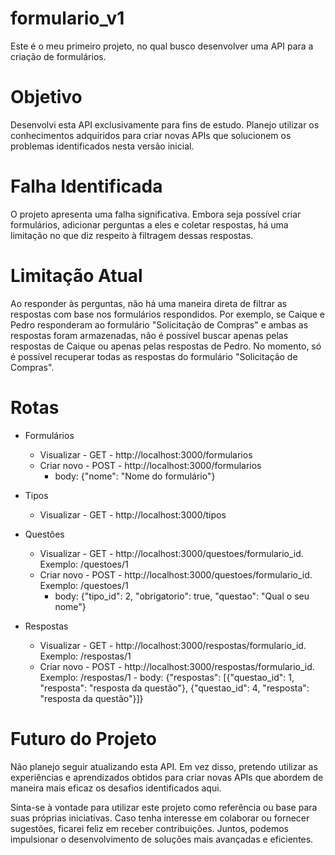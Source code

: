 # formulario_v1

Este é o meu primeiro projeto, no qual busco desenvolver uma API para a criação de formulários.

# Objetivo
Desenvolvi esta API exclusivamente para fins de estudo. Planejo utilizar os conhecimentos adquiridos para criar novas APIs que solucionem os problemas identificados nesta versão inicial.

# Falha Identificada
O projeto apresenta uma falha significativa. Embora seja possível criar formulários, adicionar perguntas a eles e coletar respostas, há uma limitação no que diz respeito à filtragem dessas respostas.

# Limitação Atual
Ao responder às perguntas, não há uma maneira direta de filtrar as respostas com base nos formulários respondidos. Por exemplo, se Caique e Pedro responderam ao formulário "Solicitação de Compras" e ambas as respostas foram armazenadas, não é possível buscar apenas pelas respostas de Caique ou apenas pelas respostas de Pedro. No momento, só é possível recuperar todas as respostas do formulário "Solicitação de Compras".

# Rotas

* Formulários
    - Visualizar - GET - http://localhost:3000/formularios
    - Criar novo - POST - http://localhost:3000/formularios
        - body: {"nome": "Nome do formulário"}

* Tipos
    - Visualizar - GET - http://localhost:3000/tipos

* Questões
    - Visualizar - GET - http://localhost:3000/questoes/formulario_id. Exemplo: /questoes/1
    - Criar novo - POST - http://localhost:3000/questoes/formulario_id. Exemplo: /questoes/1
        - body: {"tipo_id": 2, "obrigatorio": true, "questao": "Qual o seu nome"}

* Respostas
    - Visualizar - GET - http://localhost:3000/respostas/formulario_id. Exemplo: /respostas/1
    - Criar novo - POST - http://localhost:3000/respostas/formulario_id. Exemplo: /respostas/1
          - body: {"respostas": [{"questao_id": 1, "resposta": "resposta da questão"}, {"questao_id": 4, "resposta": "resposta da questão"}]}


# Futuro do Projeto
Não planejo seguir atualizando esta API. Em vez disso, pretendo utilizar as experiências e aprendizados obtidos para criar novas APIs que abordem de maneira mais eficaz os desafios identificados aqui.

Sinta-se à vontade para utilizar este projeto como referência ou base para suas próprias iniciativas. Caso tenha interesse em colaborar ou fornecer sugestões, ficarei feliz em receber contribuições. Juntos, podemos impulsionar o desenvolvimento de soluções mais avançadas e eficientes.
